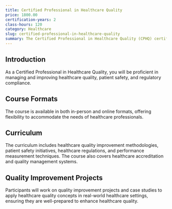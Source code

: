 ```yaml
---
title: Certified Professional in Healthcare Quality
price: 1800.00
certification-years: 2
class-hours: 120
category: Healthcare
slug: certified-professional-in-healthcare-quality
summary: The Certified Professional in Healthcare Quality (CPHQ) certification is designed for healthcare professionals seeking expertise in healthcare quality management. This comprehensive course covers healthcare quality improvement, patient safety, healthcare regulations, and performance measurement. It equips candidates with the skills needed to enhance the quality of healthcare services and patient outcomes.
---
```


## Introduction

As a Certified Professional in Healthcare Quality, you will be proficient in managing and improving healthcare quality, patient safety, and regulatory compliance.

## Course Formats

The course is available in both in-person and online formats, offering flexibility to accommodate the needs of healthcare professionals.

## Curriculum

The curriculum includes healthcare quality improvement methodologies, patient safety initiatives, healthcare regulations, and performance measurement techniques. The course also covers healthcare accreditation and quality management systems.

## Quality Improvement Projects

Participants will work on quality improvement projects and case studies to apply healthcare quality concepts in real-world healthcare settings, ensuring they are well-prepared to enhance healthcare quality.

